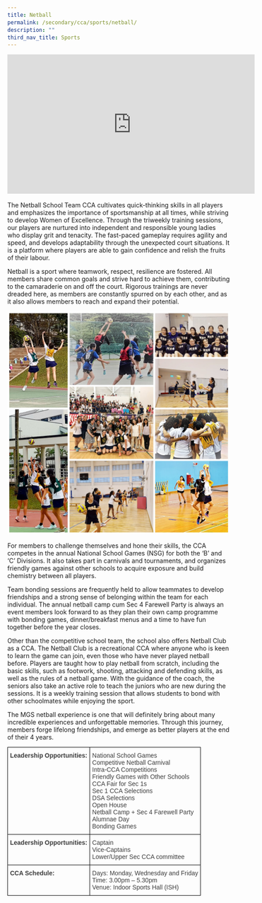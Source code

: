 ```yaml
---
title: Netball
permalink: /secondary/cca/sports/netball/
description: ""
third_nav_title: Sports
---
```


<iframe width="560" height="315" src="https://www.youtube.com/embed/vgYv_w-VamY" title="YouTube video player" frameborder="0" allow="accelerometer; autoplay; clipboard-write; encrypted-media; gyroscope; picture-in-picture" allowfullscreen></iframe>

The Netball School Team CCA cultivates quick-thinking skills in all players and emphasizes the importance of sportsmanship at all times, while striving to develop Women of Excellence. Through the triweekly training sessions, our players are nurtured into independent and responsible young ladies who display grit and tenacity. The fast-paced gameplay requires agility and speed, and develops adaptability through the unexpected court situations. It is a platform where players are able to gain confidence and relish the fruits of their labour.

Netball is a sport where teamwork, respect, resilience are fostered. All members share common goals and strive hard to achieve them, contributing to the camaraderie on and off the court. Rigorous trainings are never dreaded here, as members are constantly spurred on by each other, and as it also allows members to reach and expand their potential.

![](/images/netball%202021.jpg)

For members to challenge themselves and hone their skills, the CCA competes in the annual National School Games (NSG) for both the ‘B’ and ‘C’ Divisions. It also takes part in carnivals and tournaments, and organizes friendly games against other schools to acquire exposure and build chemistry between all players.

  

Team bonding sessions are frequently held to allow teammates to develop friendships and a strong sense of belonging within the team for each individual. The annual netball camp cum Sec 4 Farewell Party is always an event members look forward to as they plan their own camp programme with bonding games, dinner/breakfast menus and a time to have fun together before the year closes.

  

Other than the competitive school team, the school also offers Netball Club as a CCA. The Netball Club is a recreational CCA where anyone who is keen to learn the game can join, even those who have never played netball before. Players are taught how to play netball from scratch, including the basic skills, such as footwork, shooting, attacking and defending skills, as well as the rules of a netball game. With the guidance of the coach, the seniors also take an active role to teach the juniors who are new during the sessions. It is a weekly training session that allows students to bond with other schoolmates while enjoying the sport.

  

The MGS netball experience is one that will definitely bring about many incredible experiences and unforgettable memories. Through this journey, members forge lifelong friendships, and emerge as better players at the end of their 4 years.

<style type="text/css">
.tg  {border-collapse:collapse;border-spacing:0;}
.tg td{border-color:black;border-style:solid;border-width:1px;font-family:Arial, sans-serif;font-size:14px;
  overflow:hidden;padding:10px 5px;word-break:normal;}
.tg th{border-color:black;border-style:solid;border-width:1px;font-family:Arial, sans-serif;font-size:14px;
  font-weight:normal;overflow:hidden;padding:10px 5px;word-break:normal;}
.tg .tg-uwnk{color:#3D3D3D;text-align:left;vertical-align:top}
.tg .tg-bzr3{color:#3D3D3D;font-weight:bold;text-align:left;vertical-align:top}
</style>
<table class="tg">
<thead>
  <tr>
    <th class="tg-bzr3">Leadership Opportunities:</th>
    <th class="tg-uwnk">National School Games<br>Competitive Netball Carnival<br>Intra-CCA Competitions<br>Friendly Games with Other Schools<br>CCA Fair for Sec 1s<br>Sec 1 CCA Selections<br>DSA Selections<br>Open House<br>Netball Camp + Sec 4 Farewell Party<br>Alumnae Day<br>Bonding Games</th>
  </tr>
</thead>
<tbody>
  <tr>
    <td class="tg-bzr3">Leadership Opportunities:</td>
    <td class="tg-uwnk">Captain<br>Vice-Captains<br><span style="color:inherit">Lower/Upper Sec CCA committee</span></td>
  </tr>
  <tr>
    <td class="tg-bzr3">CCA Schedule:</td>
    <td class="tg-uwnk"><span style="color:inherit;background-color:transparent">Days: Monday, Wednesday and Friday </span><br><span style="color:inherit;background-color:transparent">Time: 3.00pm – 5.30pm </span><br><span style="color:inherit;background-color:transparent">Venue: Indoor Sports Hall (ISH)</span></td>
  </tr>
</tbody>
</table>

